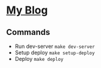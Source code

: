 [My Blog](http://mr-dxdy.github.io/)
============

## Commands

- Run dev-server `make dev-server`
- Setup deploy `make setup-deploy`
- Deploy `make deploy`
